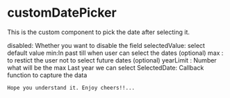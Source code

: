 # customDatePicker

This is the custom component to pick the date after selecting it.

disabled: Whether you want to disable the field
selectedValue: select default value
min:In past till when user can select the dates (optional)
max : to restict the user not to select future dates (optional)
yearLimit : Number what will be the max Last year we can select
SelectedDate: Callback function to capture the data 

    
    Hope you understand it. Enjoy cheers!!...
